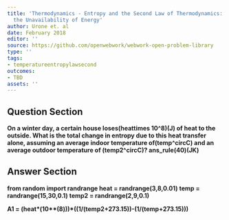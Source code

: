 ```yaml
---
title: 'Thermodynamics - Entropy and the Second Law of Thermodynamics: Disorder and
  the Unavailability of Energy'
author: Urone et. al
date: February 2018
editor: ''
source: https://github.com/openwebwork/webwork-open-problem-library
type: ''
tags:
- temperatureentropylawsecond
outcomes:
- TBD
assets: ''
---
```


## Question Section 

<b>
On a winter day, a certain house loses(heattimes 10^8)(J) of heat to the outside. What is the total change in entropy due to this heat transfer alone, assuming an average indoor temperature of(temp^circC) and an average outdoor temperature of (temp2^circC)?
ans_rule(40)(JK)



## Answer Section

from random import randrange
heat = randrange(3,8,0.01)
temp = randrange(15,30,0.1)
temp2 = randrange(2,9,0.1)

A1 = (heat*(10**(8)))*((1/(temp2+273.15))-(1/(temp+273.15)))